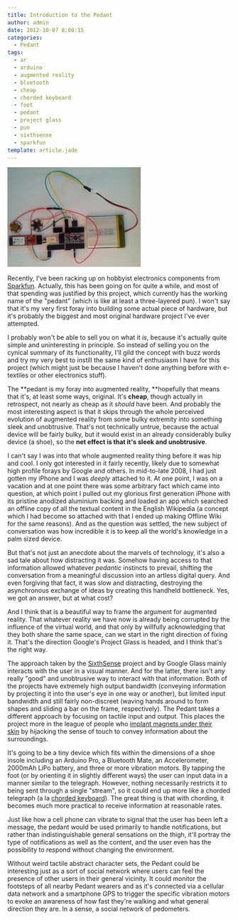 ```yaml
---
title: Introduction to the Pedant
author: admin
date: 2012-10-07 8:08:15
categories:
  - Pedant
tags: 
  - ar
  - arduino
  - augmented reality
  - bluetooth
  - cheap
  - chorded keyboard
  - foot
  - pedant
  - project glass
  - pun
  - sixthsense
  - sparkfun
template: article.jade
---
```


[![](IMG_20120924_231208-300x224.jpg "IMG_20120924_231208")](IMG_20120924_231208.jpg)

Recently, I've been racking up on hobbyist electronics components from [Sparkfun](http://sparkfun.com). Actually, this has been going on for quite a while, and most of that spending was justified by this project, which currently has the working name of the "pedant" (which is like at least a three-layered pun). I won't say that it's my very first foray into building some actual piece of hardware, but it's probably the biggest and most original hardware project I've ever attempted.

I probably won't be able to sell you on what it _is_, because it's actually quite simple and uninteresting in principle. So instead of selling you on the cynical summary of its functionality, I'll gild the concept with buzz words and try my very best to instill the same kind of enthusiasm I have for this project (which might just be because I haven't done anything before with e-textiles or other electronics stuff).

The **pedant is my foray into augmented reality, **hopefully that means that it's, at least some ways, original. It's **cheap**, though actually in retrospect, not nearly as cheap as it _should_ have been. And probably the most interesting aspect is that it skips through the whole perceived evolution of augmented reality from some bulky extremity into something sleek and unobtrusive. That's not technically untrue, because the actual device will be fairly bulky, but it would exist in an already considerably bulky device (a shoe), so the **net effect is that it's sleek and unobtrusive**.

I can't say I was into that whole augmented reality thing before it was hip and cool. I only got interested in it fairly recently, likely due to somewhat high profile forays by Google and others. In mid-to-late 2008, I had just gotten my iPhone and I was _deeply_ attached to it. At one point, I was on a vacation and at one point there was some arbitrary fact which came into question, at which point I pulled out my glorious first generation iPhone with its pristine anodized aluminium backing and loaded an app which searched an offline copy of all the textual content in the English Wikipedia (a concept which I had become so attached with that I ended up making Offline Wiki for the same reasons). And as the question was settled, the new subject of conversation was how incredible it is to keep all the world's knowledge in a palm sized device.

But that's not just an anecdote about the marvels of technology, it's also a sad tale about how distracting it was. Somehow having access to that information allowed whatever _pedantic_ instincts to prevail, shifting the conversation from a meaningful discussion into an artless digital query. And even forgiving that fact, it was slow and distracting, destroying the asynchronous exchange of ideas by creating this handheld bottleneck. Yes, we got an answer, but at what cost?

And I think that is a beautiful way to frame the argument for augmented reality. That whatever reality we have now is already being corrupted by the influence of the virtual world, and that only by willfully acknowledging that they both share the same space, can we start in the right direction of fixing it. That's the direction Google's Project Glass is headed, and I think that's the right way.

The approach taken by the [SixthSense](http://www.pranavmistry.com/projects/sixthsense/) project and by Google Glass mainly interacts with the user in a visual manner. And for the latter, there isn't any really "good" and unobtrusive way to interact with that information. Both of the projects have extremely high output bandwidth (conveying information by projecting it into the user's eye in one way or another), but limited input bandwidth and still fairly non-discreet (waving hands around to form shapes and sliding a bar on the frame, respectively). The Pedant takes a different approach by focusing on tactile input and output. This places the project more in the league of people who [implant magnets under their skin](http://hackaday.com/2012/05/13/hacking-magnets-into-your-skin/) by hijacking the sense of touch to convey information about the surroundings.

It's going to be a tiny device which fits within the dimensions of a shoe insole including an Arduino Pro, a Bluetooth Mate, an Accelerometer, 2000mAh LiPo battery, and three or more vibration motors. By tapping the foot (or by orienting it in slightly different ways) the user can input data in a manner similar to the telegraph. However, nothing necessarily restricts it to being sent through a single "stream", so it could end up more like a chorded telegraph (a la [chorded keyboard](http://en.wikipedia.org/wiki/Chorded_keyboard)). The great thing is that with chording, it becomes much more practical to receive information at reasonable rates.

Just like how a cell phone can vibrate to signal that the user has been left a message, the pedant would be used primarily to handle notifications, but rather than indistinguishable general sensations on the thigh, it'll portray the type of notifications as well as the content, and the user even has the possibility to respond without changing the environment.

Without weird tactile abstract character sets, the Pedant could be interesting just as a sort of social network where users can feel the presence of other users in their general vicinity. It could monitor the footsteps of all nearby Pedant wearers and as it's connected via a cellular data network and a smartphone GPS to trigger the specific vibration motors to evoke an awareness of how fast they're walking and what general direction they are. In a sense, a social network of pedometers.
